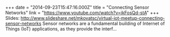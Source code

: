 +++
date = "2014-09-23T15:47:16.000Z"
title = "Connecting Sensor Networks"
link = "https://www.youtube.com/watch?v=ikFosQd-stA"
+++
Slides: http://www.slideshare.net/mkovatsc/virtual-iot-meetup-connecting-sensor-networks
Sensor networks are a fundamental building of Internet of Things (IoT) applications, as they provide the interf…